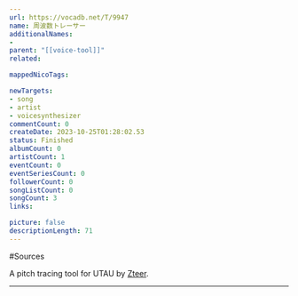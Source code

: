 ```yaml
---
url: https://vocadb.net/T/9947
name: 周波数トレーサー
additionalNames: 
- 
parent: "[[voice-tool]]"
related:

mappedNicoTags:

newTargets:
- song
- artist
- voicesynthesizer
commentCount: 0
createDate: 2023-10-25T01:28:02.53
status: Finished
albumCount: 0
artistCount: 1
eventCount: 0
eventSeriesCount: 0
followerCount: 0
songListCount: 0
songCount: 3
links: 

picture: false
descriptionLength: 71
---
```


#Sources

A pitch tracing tool for UTAU by [Zteer](https://vocadb.net/Ar/126593).

---

